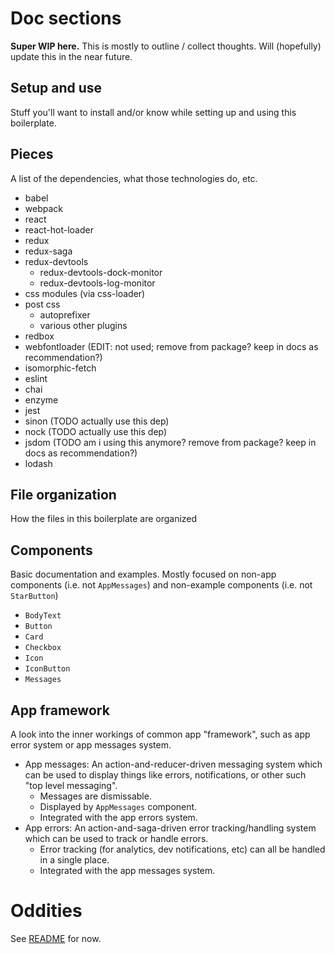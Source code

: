 
# Doc sections
**Super WIP here.** This is mostly to outline / collect thoughts. Will (hopefully) update this in the near future.

## Setup and use
Stuff you'll want to install and/or know while setting up and using this boilerplate.

## Pieces
A list of the dependencies, what those technologies do, etc.
  - babel
  - webpack
  - react
  - react-hot-loader
  - redux
  - redux-saga
  - redux-devtools
    - redux-devtools-dock-monitor
    - redux-devtools-log-monitor
  - css modules (via css-loader)
  - post css
    - autoprefixer
    - various other plugins
  - redbox
  - webfontloader (EDIT: not used; remove from package? keep in docs as recommendation?)
  - isomorphic-fetch
  - eslint
  - chai
  - enzyme
  - jest
  - sinon (TODO actually use this dep)
  - nock (TODO actually use this dep)
  - jsdom (TODO am i using this anymore? remove from package? keep in docs as recommendation?)
  - lodash

## File organization
How the files in this boilerplate are organized

## Components
Basic documentation and examples. Mostly focused on non-app components (i.e. not `AppMessages`) and non-example components (i.e. not `StarButton`)
  - `BodyText`
  - `Button`
  - `Card`
  - `Checkbox`
  - `Icon`
  - `IconButton`
  - `Messages`

## App framework
A look into the inner workings of common app "framework", such as app error system or app messages system.
  - App messages: An action-and-reducer-driven messaging system which can be used to display things like errors, notifications, or other such "top level messaging".
    - Messages are dismissable.
    - Displayed by `AppMessages` component.
    - Integrated with the app errors system.
  - App errors: An action-and-saga-driven error tracking/handling system which can be used to track or handle errors.
    - Error tracking (for analytics, dev notifications, etc) can all be handled in a single place.
    - Integrated with the app messages system.

# Oddities
See [README](/README.md) for now.
